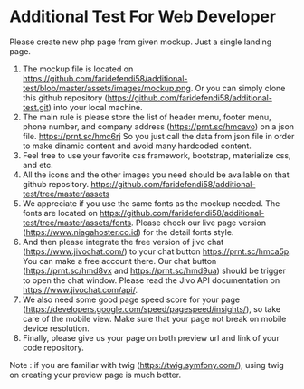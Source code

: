 # Additional Test For Web Developer

Please create new php page from given mockup. Just a single landing page.

1. The mockup file is located on https://github.com/faridefendi58/additional-test/blob/master/assets/images/mockup.png. Or you can simply clone this github repository (https://github.com/faridefendi58/additional-test.git) into your local machine.
1. The main rule is please store the list of header menu, footer menu, phone number, and company address (https://prnt.sc/hmcavo) on a json file. https://prnt.sc/hmc6rj
So you just call the data from json file in order to make dinamic content and avoid many hardcoded content.
1. Feel free to use your favorite css framework, bootstrap, materialize css, and etc.
1. All the icons and the other images you need should be available on that github repository. https://github.com/faridefendi58/additional-test/tree/master/assets
1. We appreciate if you use the same fonts as the mockup needed. The fonts are located on https://github.com/faridefendi58/additional-test/tree/master/assets/fonts.
Please check our live page version (https://www.niagahoster.co.id) for the detail fonts style.
1. And then please integrate the free version of jivo chat (https://www.jivochat.com/) to your chat button https://prnt.sc/hmca5p.
You can make a free account there. Our chat button (https://prnt.sc/hmd8vx and https://prnt.sc/hmd9ua) should be trigger to open the chat window. 
Please read the Jivo API documentation on https://www.jivochat.com/api/. 
1. We also need some good page speed score for your page (https://developers.google.com/speed/pagespeed/insights/), 
so take care of the mobile view. Make sure that your page not break on mobile device resolution. 
1. Finally, please give us your page on both preview url and link of your code repository.

Note : if you are familiar with twig (https://twig.symfony.com/), using twig on creating your preview page is much better.
